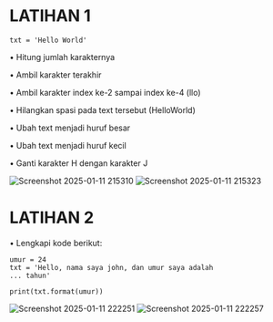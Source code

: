 # LATIHAN 1

    txt = 'Hello World'
  
• Hitung jumlah karakternya

• Ambil karakter terakhir

• Ambil karakter index ke-2 sampai index ke-4 (llo)

• Hilangkan spasi pada text tersebut (HelloWorld)

• Ubah text menjadi huruf besar

• Ubah text menjadi huruf kecil

• Ganti karakter H dengan karakter J

![Screenshot 2025-01-11 215310](https://github.com/user-attachments/assets/d5c13b0c-c4e7-4d16-8611-6b5d91b3872c)
![Screenshot 2025-01-11 215323](https://github.com/user-attachments/assets/7c4061c3-8076-4f1f-8965-cdd69043ff4a)

# LATIHAN 2
• Lengkapi kode berikut:

    umur = 24
    txt = 'Hello, nama saya john, dan umur saya adalah
    ... tahun'

    print(txt.format(umur))

![Screenshot 2025-01-11 222251](https://github.com/user-attachments/assets/b665f9c5-6758-4f0c-92f0-d4426994bc1f)
![Screenshot 2025-01-11 222257](https://github.com/user-attachments/assets/f95727bd-6c24-4710-abe1-b7dadda3ee41)
